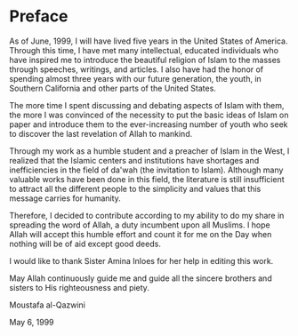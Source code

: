 Preface
=======

As of June, 1999, I will have lived five years in the United States of
America. Through this time, I have met many intellectual, educated
individuals who have inspired me to introduce the beautiful religion of
Islam to the masses through speeches, writings, and articles. I also
have had the honor of spending almost three years with our future
generation, the youth, in Southern California and other parts of the
United States.

The more time I spent discussing and debating aspects of Islam with
them, the more I was convinced of the necessity to put the basic ideas
of Islam on paper and introduce them to the ever-increasing number of
youth who seek to discover the last revelation of Allah to mankind.

Through my work as a humble student and a preacher of Islam in the West,
I realized that the Islamic centers and institutions have shortages and
inefficiencies in the field of da'wah (the invitation to Islam).
Although many valuable works have been done in this field, the
literature is still insufficient to attract all the different people to
the simplicity and values that this message carries for humanity.

Therefore, I decided to contribute according to my ability to do my
share in spreading the word of Allah, a duty incumbent upon all Muslims.
I hope Allah will accept this humble effort and count it for me on the
Day when nothing will be of aid except good deeds.

I would like to thank Sister Amina Inloes for her help in editing this
work.

May Allah continuously guide me and guide all the sincere brothers and
sisters to His righteousness and piety.

Moustafa al-Qazwini

May 6, 1999


